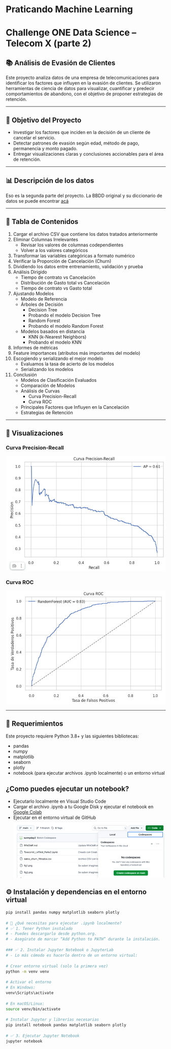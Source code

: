 # Praticando Machine Learning
# Challenge ONE Data Science – Telecom X (parte 2)

## 📚 Análisis de Evasión de Clientes

Este proyecto analiza datos de una empresa de telecomunicaciones para identificar los factores que influyen en la evasión de clientes. Se utilizaron herramientas de ciencia de datos para visualizar, cuantificar y predecir comportamientos de abandono, con el objetivo de proponer estrategias de retención.

---

## 🧠 Objetivo del Proyecto

- Investigar los factores que inciden en la decisión de un cliente de cancelar el servicio.
- Detectar patrones de evasión según edad, método de pago, permanencia y monto pagado.
- Entregar visualizaciones claras y conclusiones accionables para el área de retención.

---

## 📊 Descripción de los datos

Eso es la segunda parte del proyecto. La BBDD original y su diccionario de datos se puede encontrar [acá](https://github.com/sunnyday2/challenge2_data_science_TelecomX)

---

## 📑 Tabla de Contenidos

1. Cargar el archivo CSV que contiene los datos tratados anteriormente 
2. Eliminar Columnas Irrelevantes 
   - Revisar los valores de columnas codependientes 
   - Volver a los valores categóricos  
3. Transformar las variables categóricas a formato numérico 
4. Verificar la Proporción de Cancelación (Churn)  
5. Dividiendo los datos entre entrenamiento, validación y prueba  
6. Análisis Dirigido 
   - Tiempo de contrato vs Cancelación 
   - Distribución de Gasto total vs Cancelación 
   - Tiempo de contrato vs Gasto total 
7. Ajustando Modelos
   - Modelo de Referencia 
   - Árboles de Decisión
     - Decision Tree 
     - Probando el modelo Decision Tree 
     - Random Forest 
     - Probando el modelo Random Forest 
   - Modelos basados en distancia
     - KNN (k-Nearest Neighbors)
     - Probando el modelo KNN
8. Informes de métricas 
9. Feature importances (atributos más importantes del modelo)
10. Escogiendo y serializando el mejor modelo
    - Evaluamos la tasa de acierto de los modelos
    - Serializando los modelos
11. Conclusión
    - Modelos de Clasificación Evaluados
    - Comparación de Modelos
    - Análisis de Curvas
      - Curva Precision-Recall
      - Curva ROC
    - Principales Factores que Influyen en la Cancelación
    - Estrategias de Retención 

---

## 📸 Visualizaciones

### Curva Precision-Recall
![Curva Precision-Recall](./fig1.png)

### Curva ROC
![Curva ROC](./fig2.png)

---

## 📝 Requerimientos

Este proyecto requiere Python 3.8+ y las siguientes bibliotecas:
- pandas
- numpy
- matplotlib
- seaborn
- plotly
- notebook (para ejecutar archivos .ipynb localmente) o un entorno virtual
  
## ¿Como puedes ejecutar un notebook?

- Ejecutarlo localmente en Visual Studio Code
- Cargar el archivo .ipynb a tu Google Disk y ejecutar el notebook en [Google Colab](https://colab.research.google.com)
- Ejecutar en el entorno virtual de GitHub ![Code space](./fig3.png)

## ⚙️ Instalación y dependencias en el entorno virtual

```bash
pip install pandas numpy matplotlib seaborn plotly

# 🧰 ¿Qué necesitas para ejecutar .ipynb localmente?
# ✅ 1. Tener Python instalado
# - Puedes descargarlo desde python.org.
# - Asegúrate de marcar “Add Python to PATH” durante la instalación.

### ✅ 2. Instalar Jupyter Notebook o JupyterLab
# - Lo más cómodo es hacerlo dentro de un entorno virtual:

# Crear entorno virtual (solo la primera vez)
python -m venv venv

# Activar el entorno
# En Windows:
venv\Scripts\activate

# En macOS/Linux:
source venv/bin/activate

# Instalar Jupyter y librerías necesarias
pip install notebook pandas matplotlib seaborn plotly

# ✅ 3. Ejecutar Jupyter Notebook
jupyter notebook

